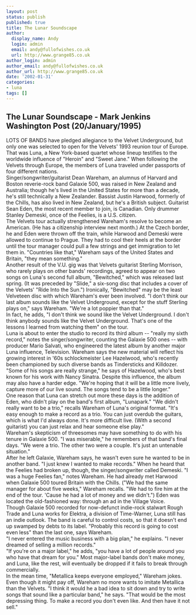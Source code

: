 ```yaml
---
layout: post
status: publish
published: true
title: The Lunar Soundscape
author:
  display_name: Andy
  login: admin
  email: andy@fullofwishes.co.uk
  url: http://www.grange85.co.uk
author_login: admin
author_email: andy@fullofwishes.co.uk
author_url: http://www.grange85.co.uk
date: '2002-01-31'
categories:
- luna
tags: []
---
```


## The Lunar Soundscape - Mark Jenkins Washington Post (20/January/1995)

<p>LOTS OF BANDS have pledged allegiance to the Velvet Underground, but only one was selected to open for the Velvets' 1993 reunion tour of Europe. That was Luna, a New York-based quartet whose lineup testifies to the worldwide influence of "Heroin" and "Sweet Jane." When following the Velvets through Europe, the members of Luna traveled under passports of four different nations.<br />Singer/songwriter/guitarist Dean Wareham, an alumnus of Harvard and Boston reverie-rock band Galaxie 500, was raised in New Zealand and Australia; though he's lived in the United States for more than a decade, he's still technically a New Zealander. Bassist Justin Harwood, formerly of the Chills, has also lived in New Zealand, but he's a British subject. Guitarist Sean Eden, the most recent member to join, is Canadian. Only drummer Stanley Demeski, once of the Feelies, is a U.S. citizen.<br />The Velvets tour actually strengthened Wareham's resolve to become an American. (He has a citizenship interview next month.) At the Czech border, he and Eden were thrown off the train, while Harwood and Demeski were allowed to continue to Prague. They had to cool their heels at the border until the tour manager could pull a few strings and get immigration to let them in. "Countries like that," Wareham says of the United States and Britain, "they mean something."<br />Another result of the V.U. gig was that Velvets guitarist Sterling Morrison, who rarely plays on other bands' recordings, agreed to appear on two songs on Luna's second full album, "Bewitched," which was released last spring. (It was preceded by "Slide," a six-song disc that includes a cover of the Velvets' "Ride Into the Sun.") Ironically, "Bewitched" may be the least Velveteen disc with which Wareham's ever been involved. "I don't think our last album sounds like the Velvet Underground, except for the stuff Sterling plays on," says Wareham. "We're a lot poppier than that."<br />In fact, he adds, "I don't think we sound like the Velvet Underground. I don't think anybody sounds like the Velvet Underground. That's one of the lessons I learned from watching them" on the tour.<br />Luna is about to enter the studio to record its third album -- "really my sixth record," notes the singer/songwriter, counting the Galaxie 500 ones -- with producer Mario Salvati, who engineered the latest album by another major Luna influence, Television. Wareham says the new material will reflect his growing interest in '60s schlockmeister Lee Hazelwood, who's recently been championed by such diverse bands as Tindersticks and Killdozer. "Some of his songs are really strange," he says of Hazelwood, who's best known for his work with Nancy Sinatra. Despite this influence, the album may also have a harder edge. "We're hoping that it will be a little more lively, capture more of our live sound. The songs tend to be a little longer."<br />One reason that Luna can stretch out more these days is the addition of Eden, who didn't play on the band's first album, "Lunapark." "We didn't really want to be a trio," recalls Wareham of Luna's original format. "It's easy enough to make a record as a trio. You can just overdub the guitars, which is what I'd always done. It's more difficult live. (With a second guitarist) you can just relax and hear someone else play."<br />Wareham's skepticism of threesomes may have something to do with his tenure in Galaxie 500. "I was miserable," he remembers of that band's final days. "We were a trio. The other two were a couple. It's just an untenable situation."<br />After he left Galaxie, Wareham says, he wasn't even sure he wanted to be in another band. "I just knew I wanted to make records." When he heard that the Feelies had broken up, though, the singer/songwriter called Demeski. "I was a huge Feelies fan," notes Wareham. He had already met Harwood when Galaxie 500 toured Britain with the Chills. ("We had the same manager for about five weeks," Wareham recalls. "We had to fire him at the end of the tour. 'Cause he had a lot of money and we didn't.") Eden was located the old-fashioned way: through an ad in the Village Voice.<br />Though Galaxie 500 recorded for now-defunct indie-rock stalwart Rough Trade and Luna works for Elektra, a division of Time-Warner, Luna still has an indie outlook. The band is careful to control costs, so that it doesn't end up swamped by debts to its label. "Probably this record is going to cost even less" than the last one, says Wareham.<br />"I never entered the music business with a big plan," he explains. "I never dreamed of selling a million records."<br />"If you're on a major label," he adds, "you have a lot of people around you who have that dream for you." Most major-label bands don't make money, and Luna, like the rest, will eventually be dropped if it fails to break through commercially.<br />In the mean time, "Metallica keeps everyone employed," Wareham jokes.<br />Even though it might pay off, Wareham no more wants to imitate Metallica than the Velvets. "I think it would he a bad idea to sit down and try to write songs that sound like a particular band," he says. "That would be the most depressing thing. To make a record you don't even like. And then have it not sell."</p>
